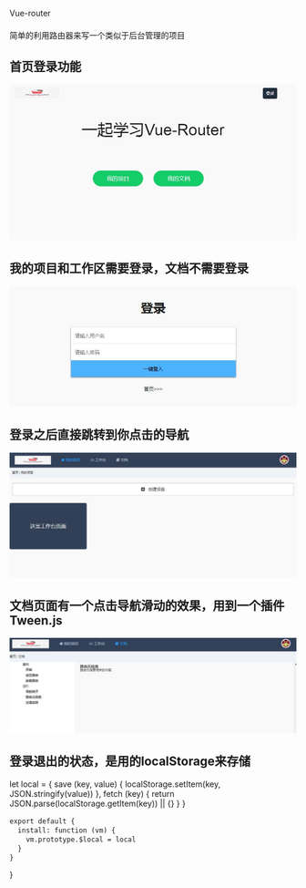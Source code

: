  Vue-router
 ####
简单的利用路由器来写一个类似于后台管理的项目
###

  首页登录功能
  --
  ![image](https://github.com/zgf613/Vue/blob/master/img/img0.JPG)
  
  我的项目和工作区需要登录，文档不需要登录
  --
  ![image](https://github.com/zgf613/Vue/blob/master/img/img1.JPG)
  
  登录之后直接跳转到你点击的导航
  --
  ![image](https://github.com/zgf613/Vue/blob/master/img/img2.JPG)
  
  文档页面有一个点击导航滑动的效果，用到一个插件Tween.js
  --
  ![image](https://github.com/zgf613/Vue/blob/master/img/img3.JPG)
  
  登录退出的状态，是用的localStorage来存储
  --

  let local = {
      save (key, value) {
        localStorage.setItem(key, JSON.stringify(value))
      },
      fetch (key) {
        return JSON.parse(localStorage.getItem(key)) || {}
      }
    }

    export default {
      install: function (vm) {
        vm.prototype.$local = local
      }
    }
  }

